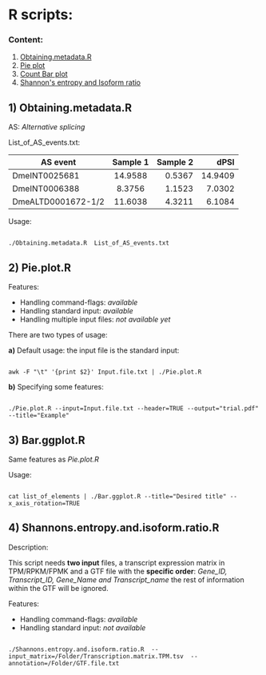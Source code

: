 # R scripts:

### Content:

1. [Obtaining.metadata.R](#Obtaining)
2. [Pie plot](#pie)
3. [Count Bar plot](#bar)
4. [Shannon's entropy and Isoform ratio](#entropy)


## 1) <a id='Obtaining'></a> Obtaining.metadata.R

AS: *Alternative splicing*

List_of_AS_events.txt:

| AS event   |     Sample 1     |  Sample 2 |  dPSI  |
|----------|:-------------:|------:| ------:|
| DmeINT0025681 | 14.9588 | 0.5367 | 14.9409 |
| DmeINT0006388 | 8.3756 | 1.1523 | 7.0302|
| DmeALTD0001672-1/2 | 11.6038 | 4.3211 | 6.1084 |

Usage:

```{r}

./Obtaining.metadata.R  List_of_AS_events.txt

```

## 2) <a id='pie'></a> Pie.plot.R

Features:
* Handling command-flags: *available*
* Handling standard input: *available*
* Handling multiple input files: *not available yet*

There are two types of usage:

**a)** Default usage: the input file is the standard input:

```{r}

awk -F "\t" '{print $2}' Input.file.txt | ./Pie.plot.R

```

**b)** Specifying some features:

```{r}

./Pie.plot.R --input=Input.file.txt --header=TRUE --output="trial.pdf" --title="Example"

```
## 3) <a id='bar'></a> Bar.ggplot.R

Same features as *Pie.plot.R*

Usage:

```{r}

cat list_of_elements | ./Bar.ggplot.R --title="Desired title" --x_axis_rotation=TRUE

```

## 4) <a id='entropy'></a> Shannons.entropy.and.isoform.ratio.R

Description:

This script needs **two input** files, a transcript expression matrix in TPM/RPKM/FPMK and a GTF file with the **specific order**: *Gene_ID, Transcript_ID, Gene_Name and Transcript_name* the rest of information within the GTF will be ignored.  

Features:
* Handling command-flags: *available*
* Handling standard input: *not available*

```{r}

./Shannons.entropy.and.isoform.ratio.R  --input_matrix=/Folder/Transcription.matrix.TPM.tsv  --annotation=/Folder/GTF.file.txt

```
